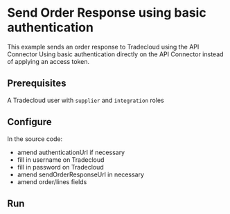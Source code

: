 # Send Order Response using basic authentication

This example sends an order response to Tradecloud using the API Connector
Using basic authentication directly on the API Connector instead of applying an access token.

## Prerequisites

A Tradecloud user with `supplier` and `integration` roles

## Configure

In the source code:
- amend authenticationUrl if necessary
- fill in username on Tradecloud
- fill in password on Tradecloud
- amend sendOrderResponseUrl in necessary
- amend order/lines fields

## Run

```

```